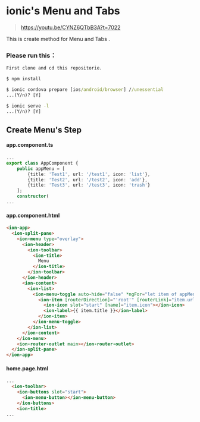 # ionic's Menu and Tabs
>https://youtu.be/CYNZ6QTbB3A?t=7022

This is create method for Menu and Tabs .

### Please run this：
```cmd
First clone and cd this repositorie.

$ npm install

$ ionic cordova prepare [ios/android/browser] //unessential
...(Y/n)? [Y]

$ ionic serve -l
...(Y/n)? [Y]
```

## Create Menu's Step

#### app.component.ts
```typeScript
...
export class AppComponent {
    public appMenu = [
        {title: 'Test1', url: '/test1', icon: 'list'},
        {title: 'Test2', url: '/test2', icon: 'add'},
        {title: 'Test3', url: '/test3', icon: 'trash'}
    ];
    constructor( 
...
```

#### app.component.html
```html
<ion-app>
  <ion-split-pane>
    <ion-menu type="overlay">
      <ion-header>
        <ion-toolbar>
          <ion-title>
            Menu
          </ion-title>
        </ion-toolbar>
      </ion-header>
      <ion-content>
        <ion-list>
          <ion-menu-toggle auto-hide="false" *ngFor="let item of appMenu">
            <ion-item [routerDirection]="'root'" [routerLink]="item.url">
              <ion-icon slot="start" [name]="item.icon"></ion-icon>
              <ion-label>{{ item.title }}</ion-label>
            </ion-item>
          </ion-menu-toggle>
        </ion-list>
      </ion-content>
    </ion-menu>
    <ion-router-outlet main></ion-router-outlet>
  </ion-split-pane>
</ion-app>
```

#### home.page.html
```html
...
  <ion-toolbar>
    <ion-buttons slot="start">
      <ion-menu-button></ion-menu-button>
    </ion-buttons>
    <ion-title>
...
```
